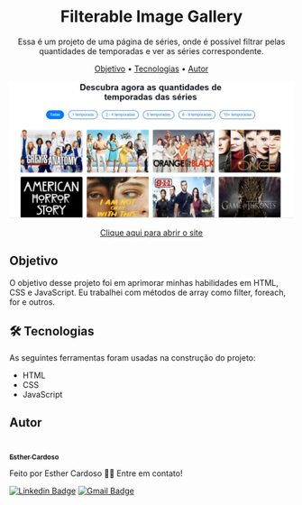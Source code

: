 <h1 align="center">Filterable Image Gallery</h1>
<p align="center">Essa é um projeto de uma página de séries, onde é possível filtrar pelas quantidades de temporadas e ver as séries correspondente.</p>

<p align="center">
<a href="#objetivo">Objetivo</a> • <a href="#tecnologias">Tecnologias</a> • <a href="#autor">Autor</a>
</p>

<p align="center">
<img src="./filter-galery.jpg">
</p>

<p align="center">
<a href="https://esther-cardoso.github.io/Filterable-Image-Gallery/">Clique aqui para abrir o site</a>
</p>

<h2 id="objetivo">Objetivo</h2>
<p>O objetivo desse projeto foi em aprimorar minhas habilidades em HTML, CSS e JavaScript. Eu trabalhei com métodos de array como filter, foreach, for e outros.</p>

<h2 id="tecnologias">🛠 Tecnologias</h2>
As seguintes ferramentas foram usadas na construção do projeto:

- HTML
- CSS
- JavaScript

## Autor

<a href="https://www.instagram.com/_esther_cardoso/">
 <img src="https://avatars.githubusercontent.com/u/70102263?v=4" width="200px;" alt=""/>
 <br />
 <sub><b>Esther Cardoso</b></sub></a>

Feito por Esther Cardoso 👋🏽 Entre em contato!

[![Linkedin Badge](https://img.shields.io/badge/-Esther-blue?style=flat-square&logo=Linkedin&logoColor=white&link=https://www.linkedin.com/in/esther-cardoso/)](https://www.linkedin.com/in/esther-cardoso/)
[![Gmail Badge](https://img.shields.io/badge/-esthercardosofernandes@gmail.com-c14438?style=flat-square&logo=Gmail&logoColor=white&link=mailto:esthercardosofernandes.com)](mailto:esthercardosofernandes@gmail.com)
